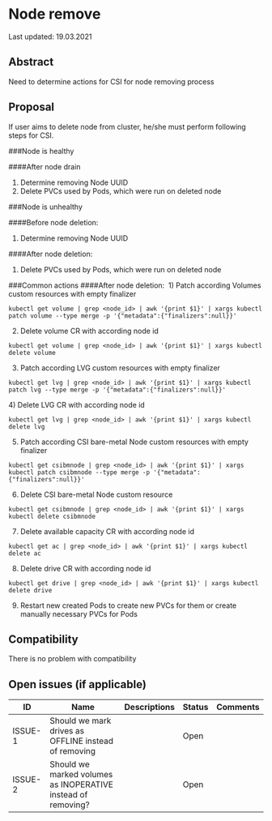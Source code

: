 # Node remove

Last updated: 19.03.2021

## Abstract

Need to determine actions for CSI for node removing process

## Proposal

If user aims to delete node from cluster, he/she must perform following steps for CSI.  

###Node is healthy

####After node drain
1) Determine removing Node UUID 
2) Delete PVCs used by Pods, which were run on deleted node

###Node is unhealthy

####Before node deletion: 
1) Determine removing Node UUID 

####After node deletion: 
1) Delete PVCs used by Pods, which were run on deleted node

###Common actions
####After node deletion: 
1) Patch according Volumes custom resources with empty finalizer  
```
kubectl get volume | grep <node_id> | awk '{print $1}' | xargs kubectl patch volume --type merge -p '{"metadata":{"finalizers":null}}'
```
2) Delete volume CR with according node id
```
kubectl get volume | grep <node_id> | awk '{print $1}' | xargs kubectl delete volume
```
3) Patch according LVG custom resources with empty finalizer
```
kubectl get lvg | grep <node_id> | awk '{print $1}' | xargs kubectl patch lvg --type merge -p '{"metadata":{"finalizers":null}}'
```
4) Delete LVG CR with according node id
```
kubectl get lvg | grep <node_id> | awk '{print $1}' | xargs kubectl delete lvg
```
5) Patch according CSI bare-metal Node custom resources with empty finalizer
``` 
kubectl get csibmnode | grep <node_id> | awk '{print $1}' | xargs kubectl patch csibmnode --type merge -p '{"metadata":{"finalizers":null}}'
```
6) Delete CSI bare-metal Node custom resource
``` 
kubectl get csibmnode | grep <node_id> | awk '{print $1}' | xargs kubectl delete csibmnode
```
7) Delete available capacity CR with according node id
``` 
kubectl get ac | grep <node_id> | awk '{print $1}' | xargs kubectl delete ac
```
8) Delete drive CR with according node id 
``` 
kubectl get drive | grep <node_id> | awk '{print $1}' | xargs kubectl delete drive
```
9) Restart new created Pods to create new PVCs for them or create manually necessary PVCs for Pods

## Compatibility

There is no problem with compatibility

## Open issues (if applicable)

ID | Name | Descriptions | Status | Comments
---| -----| -------------| ------ | --------
ISSUE-1 | Should we mark drives as OFFLINE instead of removing  |  | Open  |   
ISSUE-2 | Should we marked volumes as INOPERATIVE instead of removing?  |  | Open  |   